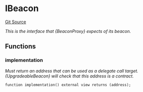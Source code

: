 # IBeacon
[Git Source](https://github.com/metacontract/mc/blob/c3fc2b414d37afc92bb1cf2e606b4b2bede47403/resources/devkit/api-reference/Flattened.sol)

*This is the interface that {BeaconProxy} expects of its beacon.*


## Functions
### implementation

*Must return an address that can be used as a delegate call target.
{UpgradeableBeacon} will check that this address is a contract.*


```solidity
function implementation() external view returns (address);
```

